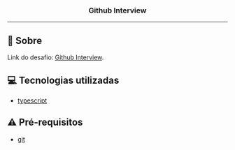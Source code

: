 <h3 align="center">
  Github Interview
</h3>

---

## :rocket: Sobre

Link do desafio: [Github Interview](https://github.com/recrutamento-compasso/api-github-interview).

## :computer: Tecnologias utilizadas

- [typescript](https://www.typescriptlang.org/)

## :warning: Pré-requisitos

- [git](https://git-scm.com/)
